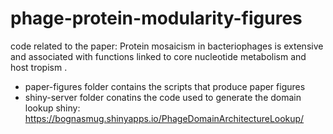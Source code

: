 # phage-protein-modularity-figures
code related to the paper: Protein mosaicism in bacteriophages is extensive and associated with functions linked to core nucleotide metabolism and host tropism .

- paper-figures folder contains the scripts that produce paper figures
- shiny-server folder conatins the code used to generate the domain lookup shiny: https://bognasmug.shinyapps.io/PhageDomainArchitectureLookup/
